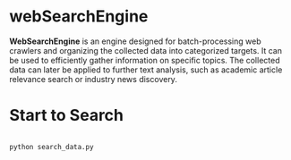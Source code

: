 # webSearchEngine
**WebSearchEngine** is an engine designed for batch-processing web crawlers and organizing the collected data into categorized targets. It can be used to efficiently gather information on specific topics. The collected data can later be applied to further text analysis, such as academic article relevance search or industry news discovery.
# Start to Search
```git clone https://github.com/nia1003/webSearchEngine.git

python search_data.py
```

